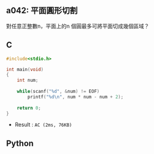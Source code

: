 ## a042: 平面圓形切割
對任意正整數n，平面上的n 個圓最多可將平面切成幾個區域？

## C
```C
#include<stdio.h>

int main(void)
{
	int num;
	
	while(scanf("%d", &num) != EOF)
		printf("%d\n", num * num - num + 2);
	
	return 0;	
} 
```
 * Result : `AC (2ms, 76KB)`

## Python
